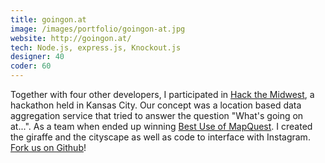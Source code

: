 ```yaml
---
title: goingon.at
image: /images/portfolio/goingon-at.jpg
website: http://goingon.at/
tech: Node.js, express.js, Knockout.js
designer: 40
coder: 60
---
```


Together with four other developers, I participated in [Hack the Midwest](http://hackthemidwest.com/), a hackathon held in Kansas City. Our concept was a location based data aggregation service that tried to answer the question "What's going on at...". As a team when ended up winning [Best Use of MapQuest](http://www.kcitp.com/2012/06/07/hackathon-kansas-city-hack-the-midwest-kc/). I created the giraffe and the cityscape as well as code to interface with Instagram. [Fork us on Github](https://github.com/adunkman/goingon.at)!